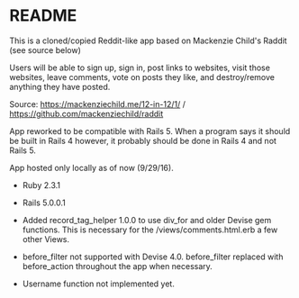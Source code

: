 # README

This is a cloned/copied Reddit-like app based on Mackenzie Child's Raddit (see source below)

Users will be able to sign up, sign in, post links to websites, visit those websites,
leave comments, vote on posts they like, and destroy/remove anything they have posted.

Source: https://mackenziechild.me/12-in-12/1/ / https://github.com/mackenziechild/raddit

App reworked to be compatible with Rails 5. When a program says it should be built in Rails 4 
however, it probably should be done in Rails 4 and not Rails 5.

App hosted only locally as of now (9/29/16).

* Ruby 2.3.1

* Rails 5.0.0.1

* Added record_tag_helper 1.0.0 to use div_for and older Devise gem functions. 
This is necessary for the /views/comments.html.erb a few other Views.

* before_filter not supported with Devise 4.0. before_filter replaced with
before_action throughout the app when necessary.

* Username function not implemented yet.

